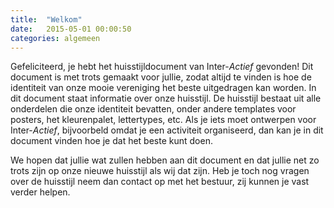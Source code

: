 ```yaml
---
title:  "Welkom"
date:   2015-05-01 00:00:50
categories: algemeen
---
```

Gefeliciteerd, je hebt het huisstijldocument van Inter-*Actief* gevonden! Dit document is met trots gemaakt voor jullie,
 zodat altijd te vinden is hoe de identiteit van onze mooie vereniging het beste uitgedragen kan worden. In dit document
 staat informatie over onze huisstijl. De huisstijl bestaat uit alle onderdelen die onze identiteit bevatten, onder
 andere templates voor posters, het kleurenpalet, lettertypes, etc. Als je iets moet ontwerpen voor Inter-*Actief*,
 bijvoorbeld omdat je een activiteit organiseerd, dan kan je in dit document vinden hoe je dat het beste kunt doen.

We hopen dat jullie wat zullen hebben aan dit document en dat jullie net zo trots zijn op onze nieuwe huisstijl als wij
 dat zijn. Heb je toch nog vragen over de huisstijl neem dan contact op met het bestuur, zij kunnen je vast verder helpen.
